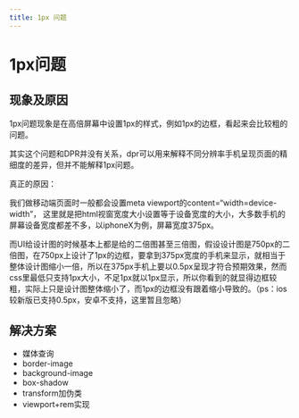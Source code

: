 ```yaml
---
title: 1px 问题
---
```


# 1px问题

## 现象及原因

1px问题现象是在高倍屏幕中设置1px的样式，例如1px的边框，看起来会比较粗的问题。

其实这个问题和DPR并没有关系，dpr可以用来解释不同分辨率手机呈现页面的精细度的差异，但并不能解释1px问题。

真正的原因：

我们做移动端页面时一般都会设置meta viewport的content=“width=device-width”，
这里就是把html视窗宽度大小设置等于设备宽度的大小，大多数手机的屏幕设备宽度都差不多，以iphoneX为例，屏幕宽度375px。

而UI给设计图的时候基本上都是给的二倍图甚至三倍图，假设设计图是750px的二倍图，在750px上设计了1px的边框，要拿到375px宽度的手机来显示，就相当于整体设计图缩小一倍，所以在375px手机上要以0.5px呈现才符合预期效果，然而css里最低只支持1px大小，不足1px就以1px显示，所以你看到的就显得边框较粗，实际上只是设计图整体缩小了，而1px的边框没有跟着缩小导致的。（ps：ios较新版已支持0.5px，安卓不支持，这里暂且忽略）

## 解决方案

- 媒体查询
- border-image
- background-image
- box-shadow
- transform加伪类
- viewport+rem实现
